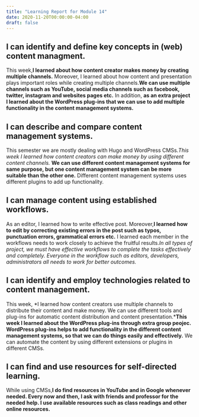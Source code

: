 ```yaml
---
title: "Learning Report for Module 14"
date: 2020-11-20T00:00:00-04:00
draft: false
---
```


I can identify and define key concepts in (web) content managment.
-----------------------------------------------------------------
This week,**I learned about how content creator makes money by creating multiple
channels.** Moreover, I learned about how content and presentation plays important 
roles while creating multiple channels.**We can use multiple channels such as YouTube,
social media channels such as facebook, twitter, instagram and websites pages etc.** In 
addition, **as an extra project I learned about the WordPress plug-ins that we can
use to add multiple functionality in the content management systems.**

I can describe and compare content management systems.
------------------------------------------------------
This semester we are mostly dealing with Hugo and WordPress CMSs.*This week I learned 
how content creators can make money by using different content channels.* **We can use different 
content management systems for same purpose, but one content management system can be more suitable
than the other one.** Different content management systems uses different plugins to add up functionality.


I can manage content using established workflows.
-------------------------------------------------
As an editor, I learned how to write effective post. Moreover,**I learned how to edit by correcting
existing errors in the post such as typos, punctuation errors, grammatical errors etc.** I learned 
each member in the workflows needs to work closely to achieve the fruitful results.*In all types of 
project, we must have effective workflows to complete the tasks effectively and completely. Everyone
in the workflow such as editors, developers, administrators all needs to work for better outcomes.*

I can identify and employ technologies related to content management.
---------------------------------------------------------------------
This week, *I learned how content creators use multiple channels to distribute their content and make money.
We can use different tools and plug-ins for automatic content distribution and content presentation.***This week
I learned about the WordPress plug-ins through extra group peojec. WordPress plug-ins helps to add functionality 
in the different content management systems, so that we can do things easily and effectively.** We can automate 
the content by using different extensions or plugins in different CMSs.

I can find and use resources for self-directed learning.
--------------------------------------------------------
While using CMSs,**I do find resources in YouTube and in Google whenever needed. Every now and then, I ask
with friends and professor for the needed help. I use available resources such as class readings and other
online resources.**


